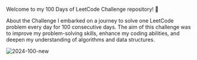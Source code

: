 Welcome to my 100 Days of LeetCode Challenge repository! 🎉

About the Challenge
I embarked on a journey to solve one LeetCode problem every day for 100 consecutive days. The aim of this challenge was to improve my problem-solving skills, enhance my coding abilities, and deepen my understanding of algorithms and data structures.


![2024-100-new](https://github.com/mayankkeswani11/100days-Problem-Solving-LeetCode-Certificate/assets/100658657/c3b132b5-c81c-435d-a9be-637cc30573d9)
